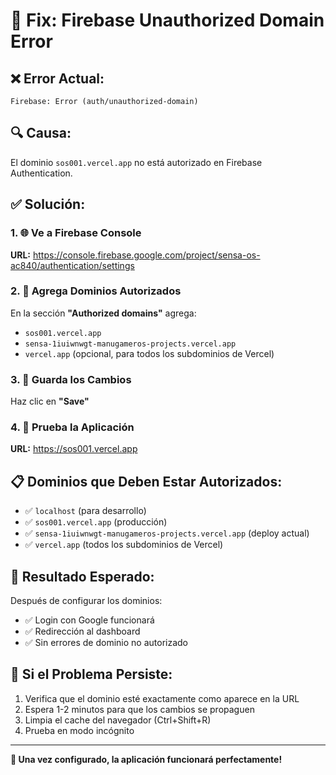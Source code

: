 # 🔧 Fix: Firebase Unauthorized Domain Error

## ❌ Error Actual:
```
Firebase: Error (auth/unauthorized-domain)
```

## 🔍 Causa:
El dominio `sos001.vercel.app` no está autorizado en Firebase Authentication.

## ✅ Solución:

### 1. 🌐 Ve a Firebase Console
**URL:** https://console.firebase.google.com/project/sensa-os-ac840/authentication/settings

### 2. 📝 Agrega Dominios Autorizados
En la sección **"Authorized domains"** agrega:
- `sos001.vercel.app`
- `sensa-1iuiwnwgt-manugameros-projects.vercel.app`
- `vercel.app` (opcional, para todos los subdominios de Vercel)

### 3. 💾 Guarda los Cambios
Haz clic en **"Save"**

### 4. 🧪 Prueba la Aplicación
**URL:** https://sos001.vercel.app

## 📋 Dominios que Deben Estar Autorizados:
- ✅ `localhost` (para desarrollo)
- ✅ `sos001.vercel.app` (producción)
- ✅ `sensa-1iuiwnwgt-manugameros-projects.vercel.app` (deploy actual)
- ✅ `vercel.app` (todos los subdominios de Vercel)

## 🎯 Resultado Esperado:
Después de configurar los dominios:
- ✅ Login con Google funcionará
- ✅ Redirección al dashboard
- ✅ Sin errores de dominio no autorizado

## 🔄 Si el Problema Persiste:
1. Verifica que el dominio esté exactamente como aparece en la URL
2. Espera 1-2 minutos para que los cambios se propaguen
3. Limpia el cache del navegador (Ctrl+Shift+R)
4. Prueba en modo incógnito

---
**🎉 Una vez configurado, la aplicación funcionará perfectamente!**
